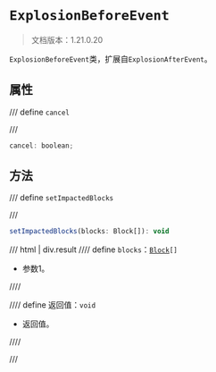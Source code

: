 # `ExplosionBeforeEvent`

> 文档版本：1.21.0.20

`ExplosionBeforeEvent`类，扩展自`ExplosionAfterEvent`。

## 属性

/// define
`cancel`


///

```js
cancel: boolean;
```


## 方法

/// define
`setImpactedBlocks`


///

```js
setImpactedBlocks(blocks: Block[]): void
```

/// html | div.result
//// define
`blocks`：<code><a href="./block.md">Block</a>[]</code>

- 参数1。


////

//// define
返回值：`void`

- 返回值。


////

///

